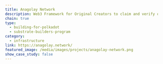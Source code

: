 ```yaml
---
title: Anagolay Network
description: Web3 Framework for Original Creators to claim and verify ownership of online identities and multimedia content and license creative works P2P.
chain: true
type:
  - building-for-polkadot
  - substrate-builders-program
category:
  - infrastructure
link: https://anagolay.network/
featured_image: /media/images/projects/anagolay-network.png
show_case_study: false
---
```

